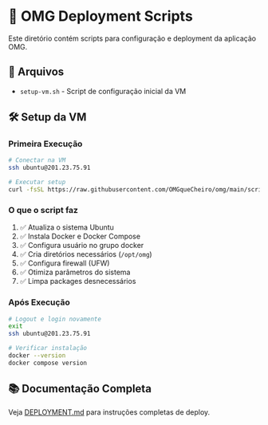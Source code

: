 # 🚀 OMG Deployment Scripts

Este diretório contém scripts para configuração e deployment da aplicação OMG.

## 📁 Arquivos

- `setup-vm.sh` - Script de configuração inicial da VM

## 🛠️ Setup da VM

### Primeira Execução

```bash
# Conectar na VM
ssh ubuntu@201.23.75.91

# Executar setup
curl -fsSL https://raw.githubusercontent.com/OMGqueCheiro/omg/main/scripts/setup-vm.sh | bash
```

### O que o script faz

1. ✅ Atualiza o sistema Ubuntu
2. ✅ Instala Docker e Docker Compose
3. ✅ Configura usuário no grupo docker
4. ✅ Cria diretórios necessários (`/opt/omg`)
5. ✅ Configura firewall (UFW)
6. ✅ Otimiza parâmetros do sistema
7. ✅ Limpa packages desnecessários

### Após Execução

```bash
# Logout e login novamente
exit
ssh ubuntu@201.23.75.91

# Verificar instalação
docker --version
docker compose version
```

## 📚 Documentação Completa

Veja [DEPLOYMENT.md](../docs/DEPLOYMENT.md) para instruções completas de deploy.
